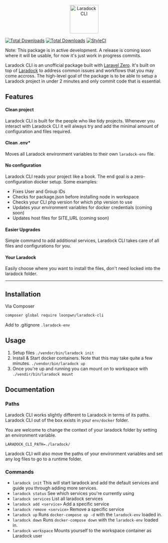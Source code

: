 <p align="center">
    <img title="Laradock CLI" height="91" src="https://github.com/loonpwn/laradock-cli/raw/master/assets/images/laradock-cli-logo.png" />
</p>


[![Total Downloads](https://img.shields.io/packagist/vpre/loonpwn/laradock-cli.svg?style=flat)](https://packagist.org/packages/loonpwn/laradock-cli)
[![Total Downloads](https://img.shields.io/packagist/dt/loonpwn/laradock-cli.svg?style=flat)](https://packagist.org/packages/loonpwn/laradock-cli)
[![StyleCI](https://github.styleci.io/repos/155632347/shield?branch=master)](https://github.styleci.io/repos/155632347)

Note: This package is in active development. A release is coming soon where it will be usable, for now it's just work in progress commits. 

Laradock CLI is an unofficial package built with [Laravel Zero](https://laravel-zero.com/). It's built on top of [Laradock](https://laradock.io/) to address common issues
and workflows that you may come accross. The high-level goal of the package is to be able to setup a Laradock project in under 2 minutes 
and only commit code that is essential.

## Features

#### Clean project

Laradock CLI is built for the people who like tidy projects. Whenever you interact with Laradock CLI it will always try and add the minimal amount of configuration and files required.


#### Clean .env*

Moves all Laradock environment variables to their own `laradock-env` file.

#### No configuration

Laradock CLI reads your project like a book. The end goal is a zero-configuration docker setup. Some examples:
- Fixes User and Group IDs
- Checks for package.json before installing node in workspace
- Checks your CLI php version for which php version to use
- Updates your environment variables for docker credentials (coming soon)
- Updates host files for SITE_URL (coming soon)

#### Easier Upgrades

Simple command to add additional services, Laradock CLI takes care of all files and configurations for you.

#### Your Laradock

Easily choose where you want to install the files, don't need locked into the laradock folder.


------

## Installation

Via Composer

``` bash
composer global require loonpwn/laradock-cli
```

Add to .gitignore
`.laradock-env`

## Usage

1. Setup files `./vendor/bin/laradock init`
2. Install & Start docker containers. Note that this may take quite a few minutes. `./vendor/bin/laradock up`
3. Once you're up and running you can mount on to workspace with `./vendir/bin/laradock mount`

## Documentation

### Paths

Laradock CLI works slightly different to Laradock in terms of its paths. Laradock CLI out of the box exists in your `env/docker` folder.

You are welcome to change the context of your laradock folder by setting an environment variable.

`LARADOCK_CLI_PATH=./laradock/`

Laradock CLI will also move the paths of your environment variables and set any log files to go to a runtime folder.

### Commands

- `laradock init` 
This will start laradock and add the default services and guide you through adding more services.
- `laradock status` 
See which services you're currently using
- `laradock services` 
List all laradock services
- `laradock add <service>` 
Add a specific service
- `laradock remove <service>` 
Remove a specific service
- `laradock up` 
Runs `docker-compose up -d` with the `laradock-env` loaded in.
- `laradock down` 
Runs `docker-compose down` with the `laradock-env` loaded in.
- `laradock workspace` 
Mounts yourself to the workspace container as Laradock user
